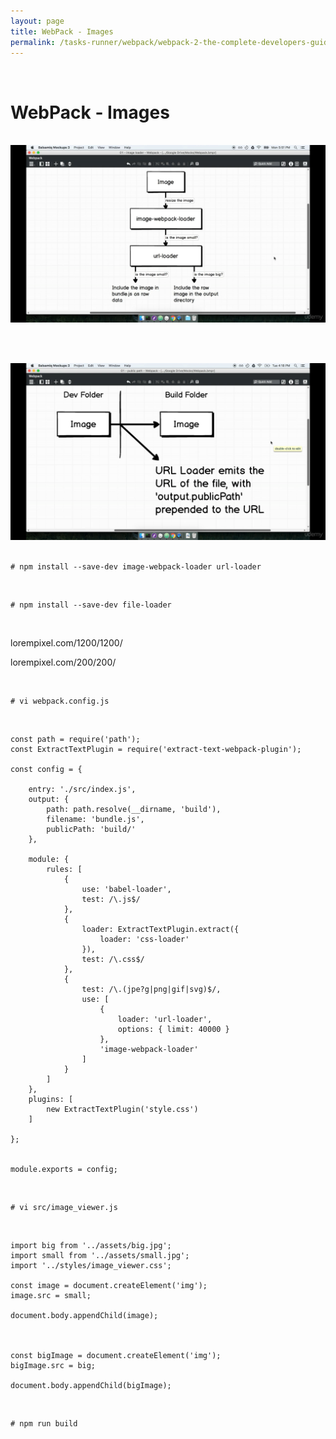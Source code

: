 ```yaml
---
layout: page
title: WebPack - Images
permalink: /tasks-runner/webpack/webpack-2-the-complete-developers-guide/images/
---
```


<br/>

# WebPack - Images

<br/>

<div align="center">
    <img src="/img/webpack/images-01.png" alt="css webpack">
</div>

<br/><br/>

<div align="center">
    <img src="/img/webpack/images-02.png" alt="css webpack">
</div>

<br/>

    # npm install --save-dev image-webpack-loader url-loader

<br/>

    # npm install --save-dev file-loader

<br/>

lorempixel.com/1200/1200/

lorempixel.com/200/200/

<br/>

    # vi webpack.config.js

<br/>

    const path = require('path');
    const ExtractTextPlugin = require('extract-text-webpack-plugin');

    const config = {

        entry: './src/index.js',
        output: {
            path: path.resolve(__dirname, 'build'),
            filename: 'bundle.js',
            publicPath: 'build/'
        },

        module: {
            rules: [
                {
                    use: 'babel-loader',
                    test: /\.js$/
                },
                {
                    loader: ExtractTextPlugin.extract({
                        loader: 'css-loader'
                    }),
                    test: /\.css$/
                },
                {
                    test: /\.(jpe?g|png|gif|svg)$/,
                    use: [
                        {
                            loader: 'url-loader',
                            options: { limit: 40000 }
                        },
                        'image-webpack-loader'
                    ]
                }
            ]
        },
        plugins: [
            new ExtractTextPlugin('style.css')
        ]

    };


    module.exports = config;

<br/>

    # vi src/image_viewer.js

<br/>

    import big from '../assets/big.jpg';
    import small from '../assets/small.jpg';
    import '../styles/image_viewer.css';

    const image = document.createElement('img');
    image.src = small;

    document.body.appendChild(image);



    const bigImage = document.createElement('img');
    bigImage.src = big;

    document.body.appendChild(bigImage);

<br/>

    # npm run build
